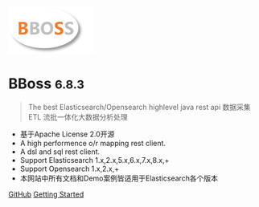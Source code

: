![logo](images/logo.png)

# BBoss <small>6.8.3</small>

> The best Elasticsearch/Opensearch highlevel java rest api
> 数据采集ETL
> 流批一体化大数据分析处理

- 基于Apache License 2.0开源
- A high performence o/r mapping rest client.
- A dsl and sql rest client.
- Support Elasticsearch 1.x,2.x,5.x,6.x,7.x,8.x,+
- Support Opensearch 1.x,2.x,+
- 本网站中所有文档和Demo案例皆适用于Elasticsearch各个版本

[GitHub](https://github.com/bbossgroups/bboss-elasticsearch)
[Getting Started](#搜索引擎的-orm-库-elasticsearch-bboss)

